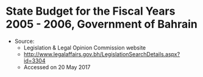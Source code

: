 # State Budget for the Fiscal Years 2005 - 2006, Government of Bahrain

* Source: 
  * Legislation & Legal Opinion Commission website
  * http://www.legalaffairs.gov.bh/LegislationSearchDetails.aspx?id=3304
  * Accessed on 20 May 2017
